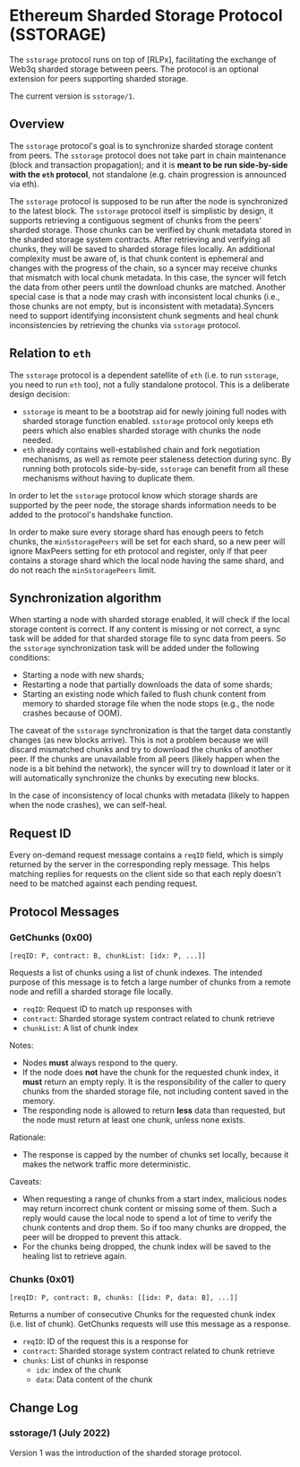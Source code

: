 # Ethereum Sharded Storage Protocol (SSTORAGE)

The `sstorage` protocol runs on top of [RLPx], facilitating the exchange of Web3q sharded storage 
between peers. The protocol is an optional extension for peers supporting sharded storage.

The current version is `sstorage/1`.

## Overview

The `sstorage` protocol's goal is to synchronize sharded storage content from peers. The `sstorage` 
protocol does not take part in chain maintenance (block and transaction propagation); and it is
**meant to be run side-by-side with the `eth` protocol**, not standalone (e.g. chain progression 
is announced via eth).

The `sstorage` protocol is supposed to be run after the node is synchronized to the latest block. 
The `sstorage` protocol itself is simplistic by design, it supports retrieving a contiguous segment 
of chunks from the peers' sharded storage. Those chunks can be verified by chunk metadata stored in 
the sharded storage system contracts. After retrieving and verifying all chunks, they will be saved 
to sharded storage files locally. An additional complexity must be aware of, is that chunk content 
is ephemeral and changes with the progress of the chain, so a syncer may receive chunks that mismatch 
with local chunk metadata. In this case, the syncer will fetch the data from other peers until the 
download chunks are matched. Another special case is that a node may crash with inconsistent local 
chunks (i.e., those chunks are not empty, but is inconsistent with metadata).Syncers need to support 
identifying inconsistent chunk segments and heal chunk inconsistencies by retrieving the chunks via 
`sstorage` protocol.

## Relation to `eth`

The `sstorage` protocol is a dependent satellite of `eth` (i.e. to run `sstorage`, you need to run 
`eth` too), not a fully standalone protocol. This is a deliberate design decision:

- `sstorage` is meant to be a bootstrap aid for newly joining full nodes with sharded storage function 
   enabled. `sstorage` protocol only keeps eth peers which also enables sharded storage with chunks the 
   node needed.
- `eth` already contains well-established chain and fork negotiation mechanisms, as well as remote peer 
  staleness detection during sync. By running both protocols side-by-side, `sstorage` can benefit from 
  all these mechanisms without having to duplicate them.

In order to let the `sstorage` protocol know which storage shards are supported by the peer node, the 
storage shards information needs to be added to the protocol's handshake function.

In order to make sure every storage shard has enough peers to fetch chunks, the `minSstoragePeers` will 
be set for each shard, so a new peer will ignore MaxPeers setting for eth protocol and register, only if 
that peer contains a storage shard which the local node having the same shard, and do not reach the 
`minSstoragePeers` limit.

## Synchronization algorithm

When starting a node with sharded storage enabled, it will check if the local storage content is correct. 
If any content is missing or not correct, a sync task will be added for that sharded storage file to sync 
data from peers. So the `sstorage` synchronization task will be added under the following conditions:

- Starting a node with new shards;
- Restarting a node that partially downloads the data of some shards;
- Starting an existing node which failed to flush chunk content from memory to sharded storage file when 
  the node stops (e.g., the node crashes because of OOM).

The caveat of the `sstorage` synchronization is that the target data constantly changes (as new blocks 
arrive). This is not a problem because we will discard mismatched chunks and try to download the chunks 
of another peer. If the chunks are unavailable from all peers (likely happen when the node is a bit behind 
the network), the syncer will try to download it later or it will automatically synchronize the chunks by 
executing new blocks.

In the case of inconsistency of local chunks with metadata (likely to happen when the node crashes), we 
can self-heal. 

## Request ID

Every on-demand request message contains a `reqID` field, which is simply returned by the server in the 
corresponding reply message. This helps matching replies for requests on the client side so that each 
reply doesn't need to be matched against each pending request.

## Protocol Messages

### GetChunks (0x00)

`[reqID: P, contract: B, chunkList: [idx: P, ...]]`

Requests a list of chunks using a list of chunk indexes. The intended purpose of this message is to fetch 
a large number of chunks from a remote node and refill a sharded storage file locally.

- `reqID`: Request ID to match up responses with
- `contract`: Sharded storage system contract related to chunk retrieve
- `chunkList`: A list of chunk index

Notes:

- Nodes **must** always respond to the query.
- If the node does **not** have the chunk for the requested chunk index, it **must** return an empty 
  reply. It is the responsibility of the caller to query chunks from the sharded storage file, not 
  including content saved in the memory.
- The responding node is allowed to return **less** data than requested, but the node must return at 
  least one chunk, unless none exists.

Rationale:

- The response is capped by the number of chunks set locally, because it makes the network traffic more 
deterministic.

Caveats:

- When requesting a range of chunks from a start index, malicious nodes may return incorrect chunk content 
  or missing some of them. Such a reply would cause the local node to spend a lot of time to verify the 
  chunk contents and drop them. So if too many chunks are dropped, the peer will be dropped to prevent 
  this attack.
- For the chunks being dropped, the chunk index will be saved to the healing list to retrieve again.


### Chunks (0x01)

`[reqID: P, contract: B, chunks: [[idx: P, data: B], ...]]`

Returns a number of consecutive Chunks for the requested chunk index (i.e. list of chunk). GetChunks 
requests will use this message as a response.

- `reqID`: ID of the request this is a response for
- `contract`: Sharded storage system contract related to chunk retrieve
- `chunks`: List of chunks in response
  - `idx`: index of the chunk
  - `data`: Data content of the chunk

## Change Log

### sstorage/1 (July 2022)

Version 1 was the introduction of the sharded storage protocol.

